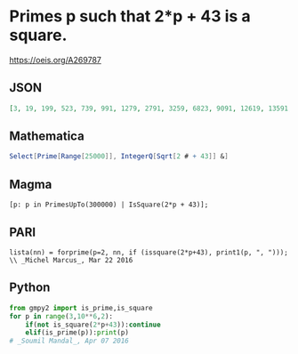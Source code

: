 # Primes p such that 2\*p \+ 43 is a square\.
https://oeis.org/A269787
## JSON
```JSON
[3, 19, 199, 523, 739, 991, 1279, 2791, 3259, 6823, 9091, 12619, 13591, 15643, 17839, 32491, 34039, 37243, 40591, 63703, 68059, 72559, 79579, 86923, 89443, 105319, 110899, 137791, 144163, 153991, 160723, 171091, 178183, 192799, 196543, 200323, 211879, 219763]
```
## Mathematica
```Mathematica
Select[Prime[Range[25000]], IntegerQ[Sqrt[2 # + 43]] &]
```
## Magma
```Magma
[p: p in PrimesUpTo(300000) | IsSquare(2*p + 43)];
```
## PARI
```PARI
lista(nn) = forprime(p=2, nn, if (issquare(2*p+43), print1(p, ", "))); \\ _Michel Marcus_, Mar 22 2016
```
## Python
```Python
from gmpy2 import is_prime,is_square
for p in range(3,10**6,2):
    if(not is_square(2*p+43)):continue
    elif(is_prime(p)):print(p)
# _Soumil Mandal_, Apr 07 2016
```
